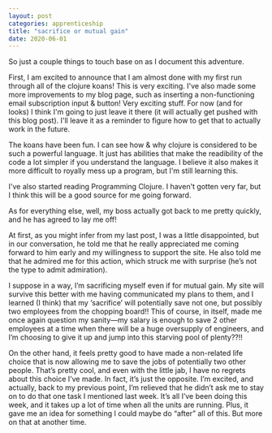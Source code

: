 ```yaml
---
layout: post 
categories: apprenticeship
title: "sacrifice or mutual gain"
date: 2020-06-01
---
```


So just a couple things to touch base on as I document this adventure.

First, I am excited to announce that I am almost done with my first run through all of the clojure koans!  This is very exciting.  I've also made some more improvements to my blog page, such as inserting a non-functioning email subscription input & button!  Very exciting stuff.  For now (and for looks) I think I'm going to just leave it there (it will actually get pushed with this blog post).  I'll leave it as a reminder to figure how to get that to actually work in the future.

The koans have been fun.  I can see how & why clojure is considered to be such a powerful language.  It just has abilities that make the readibility of the code a lot simpler if you understand the language.  I believe it also makes it more difficult to royally mess up a program, but I'm still learning this.  

I've also started reading Programming Clojure.  I haven't gotten very far, but I think this will be a good source for me going forward.

As for everything else, well, my boss actually got back to me pretty quickly, and he has agreed to lay me off!  

At first, as you might infer from my last post, I was a little disappointed, but in our conversation, he told me that he really appreciated me coming forward to him early and my willingness to support the site.  He also told me that he admired me for this action, which struck me with surprise (he’s not the type to admit admiration).  

I suppose in a way, I’m sacrificing myself even if for mutual gain.  My site will survive this better with me having communicated my plans to them, and I learned (I think) that my ‘sacrifice’ will potentially save not one, but possibly two employees from the chopping board!!  This of course, in itself, made me once again question my sanity—my salary is enough to save 2 other employees at a time when there will be a huge oversupply of engineers, and I’m choosing to give it up and jump into this starving pool of plenty??!!  

On the other hand, it feels pretty good to have made a non-related life choice that is now allowing me to save the jobs of potentially two other people.  That’s pretty cool, and even with the little jab, I have no regrets about this choice I’ve made.  In fact, it’s just the opposite.  I’m excited, and actually, back to my previous point, I’m relieved that he didn’t ask me to stay on to do that one task I mentioned last week.  It’s all I’ve been doing this week, and it takes up a lot of time when all the units are running.  Plus, it gave me an idea for something I could maybe do “after” all of this.  But more on that at another time.  